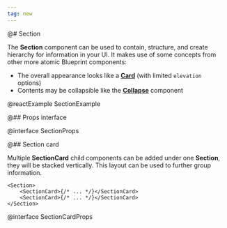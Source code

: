 ```yaml
---
tag: new
---
```


@# Section

The **Section** component can be used to contain, structure, and create hierarchy for information in your UI. It makes use of some concepts from other more atomic Blueprint components:

-   The overall appearance looks like a [**Card**](#core/components/card) (with limited `elevation` options)
-   Contents may be collapsible like the [**Collapse**](#core/components/collapse) component

@reactExample SectionExample

@## Props interface

@interface SectionProps

@## Section card

Multiple **SectionCard** child components can be added under one **Section**, they will be stacked vertically. This layout can be used to further group information.

```tsx
<Section>
    <SectionCard>{/* ... */}</SectionCard>
    <SectionCard>{/* ... */}</SectionCard>
</Section>
```

@interface SectionCardProps
